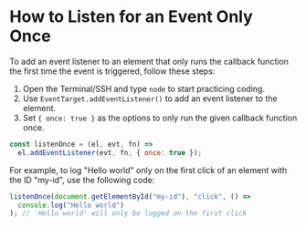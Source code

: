 # How to Listen for an Event Only Once

To add an event listener to an element that only runs the callback function the first time the event is triggered, follow these steps:

1. Open the Terminal/SSH and type `node` to start practicing coding.
2. Use `EventTarget.addEventListener()` to add an event listener to the element.
3. Set `{ once: true }` as the options to only run the given callback function once.

```js
const listenOnce = (el, evt, fn) =>
  el.addEventListener(evt, fn, { once: true });
```

For example, to log "Hello world" only on the first click of an element with the ID "my-id", use the following code:

```js
listenOnce(document.getElementById("my-id"), "click", () =>
  console.log("Hello world")
); // 'Hello world' will only be logged on the first click
```

